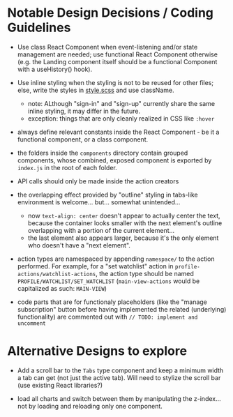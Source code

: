 # Notable Design Decisions / Coding Guidelines

* Use class React Component when event-listening and/or state management are needed; use functional React Component otherwise (e.g. the Landing component itself should be a functional Component with a useHistory() hook).

* Use inline styling when the styling is not to be reused for other files; else, write the styles in [style.scss](src/style.scss) and use className.
  * note: ALthough "sign-in" and "sign-up" currently share the same inline styling, it may differ in the future.
  * exception: things that are only cleanly realized in CSS like `:hover`

* always define relevant constants inside the React Component - be it a functional component, or a class component.

* the folders inside the `components` directory contain grouped components, whose combined, exposed component is exported by `index.js` in the root of each folder.

* API calls should only be made inside the action creators

* the overlapping effect provided by "outline" styling in tabs-like environment is welcome... but... somewhat unintended... 
  * now `text-align: center` doesn't appear to actually center the text, because the container looks smaller with the next element's outline overlapping with a portion of the current element...
  * the last element also appears larger, because it's the only element who doesn't have a "next element".

* action types are namespaced by appending `namespace/` to the action performed. For example, for a "set watchlist" action in `profile-actions/watchlist-actions`, the action type should be named `PROFILE/WATCHLIST/SET_WATCHLIST` (`main-view-actions` would be capitalized as such: `MAIN-VIEW`)

* code parts that are for functionaly placeholders (like the "manage subscription" button before having implemented the related (underlying) functionality) are commented out with `// TODO: implement and uncomment`

# Alternative Designs to explore

* Add a scroll bar to the `Tabs` type component and keep a minimum width a tab can get (not just the active tab). Will need to stylize the scroll bar (use existing React libraries?)

* load all charts and switch between them by manipulating the z-index... not by loading and reloading only one component.
